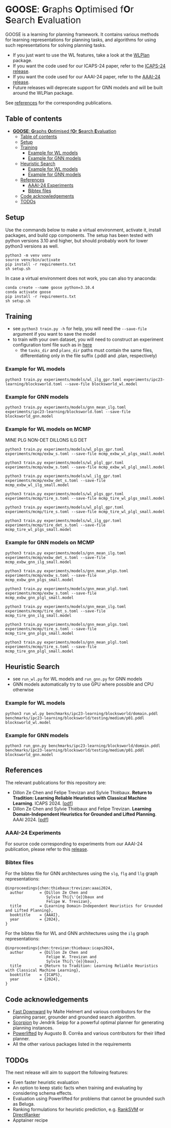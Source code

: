 # <span style="font-weight:normal">**GOOSE**: **G**raphs **O**ptimised f**O**r **S**earch **E**valuation</span>

GOOSE is a learning for planning framework. It contains various methods for learning representations for planning tasks, and algorithms for using such representations for solving planning tasks.

- If you just want to use the WL features, take a look at the [WLPlan](https://github.com/DillonZChen/wlplan) package.
- If you want the code used for our ICAPS-24 paper, refer to the [ICAPS-24 release](https://github.com/DillonZChen/goose/releases/tag/icaps-24).
- If you want the code used for our AAAI-24 paper, refer to the [AAAI-24 release](https://github.com/DillonZChen/goose/releases/tag/aaai-24).
- Future releases will deprecate support for GNN models and will be built around the WLPlan package.

See [references](#references) for the corresponding publications.

## Table of contents
- [**GOOSE**: **G**raphs **O**ptimised f**O**r **S**earch **E**valuation](#goose-graphs-optimised-for-search-evaluation)
  - [Table of contents](#table-of-contents)
  - [Setup](#setup)
  - [Training](#training)
    - [Example for WL models](#example-for-wl-models)
    - [Example for GNN models](#example-for-gnn-models)
  - [Heuristic Search](#heuristic-search)
    - [Example for WL models](#example-for-wl-models-1)
    - [Example for GNN models](#example-for-gnn-models-1)
  - [References](#references)
    - [AAAI-24 Experiments](#aaai-24-experiments)
    - [Bibtex files](#bibtex-files)
  - [Code acknowledgements](#code-acknowledgements)
  - [TODOs](#todos)

## Setup
Use the commands below to make a virtual environment, activate it, install packages, and build cpp components.
The setup has been tested with python versions 3.10 and higher, but should probably work for lower python3 versions as well.
```
python3 -m venv venv
source venv/bin/activate
pip install -r requirements.txt
sh setup.sh
```

In case a virtual environment does not work, you can also try anaconda:
```
conda create --name goose python=3.10.4
conda activate goose
pip install -r requirements.txt
sh setup.sh
```

## Training
- see `python3 train.py -h` for help, you will need the `--save-file` argument if you want to save the model
- to train with your own dataset, you will need to construct an experiment configuration toml file such as in [here](experiments/ipc23-learning/blocksworld.toml)
  - the `tasks_dir` and `plans_dir` paths must contain the same files, differentiating only in the file suffix (.pddl and .plan, respectively)

### Example for WL models
```
python3 train.py experiments/models/wl_ilg_gpr.toml experiments/ipc23-learning/blocksworld.toml --save-file blocksworld_wl.model
```
### Example for GNN models
```
python3 train.py experiments/models/gnn_mean_ilg.toml experiments/ipc23-learning/blocksworld.toml --save-file blocksworld_gnn.model
```
### Example for WL models on MCMP
MINE PLG NON-DET 
DILLONS ILG DET
```
python3 train.py experiments/models/wl_plgs_gpr.toml experiments/mcmp/exbw_s.toml --save-file mcmp_exbw_wl_plgs_small.model

python3 train.py experiments/models/wl_plgl_gpr.toml experiments/mcmp/exbw_s.toml --save-file mcmp_exbw_wl_plgl_small.model

python3 train.py experiments/models/wl_ilg_gpr.toml experiments/mcmp/exbw_det_s.toml --save-file mcmp_exbw_wl_ilg_small.model

```
```
python3 train.py experiments/models/wl_plgs_gpr.toml experiments/mcmp/tire_s.toml --save-file mcmp_tire_wl_plgs_small.model

python3 train.py experiments/models/wl_plgl_gpr.toml experiments/mcmp/tire_s.toml --save-file mcmp_tire_wl_plgl_small.model

python3 train.py experiments/models/wl_ilg_gpr.toml experiments/mcmp/tire_det_s.toml --save-file mcmp_tire_wl_plgs_small.model
```
### Example for GNN models on MCMP
```
python3 train.py experiments/models/gnn_mean_ilg.toml experiments/mcmp/exbw_det_s.toml --save-file mcmp_exbw_gnn_ilg_small.model

python3 train.py experiments/models/gnn_mean_plgs.toml experiments/mcmp/exbw_s.toml --save-file mcmp_exbw_gnn_plgs_small.model

python3 train.py experiments/models/gnn_mean_plgl.toml experiments/mcmp/exbw_s.toml --save-file mcmp_exbw_gnn_plgl_small.model

```
```
python3 train.py experiments/models/gnn_mean_ilg.toml experiments/mcmp/tire_det_s.toml --save-file mcmp_tire_gnn_ilg_small.model

python3 train.py experiments/models/gnn_mean_plgs.toml experiments/mcmp/tire_s.toml --save-file mcmp_tire_gnn_plgs_small.model

python3 train.py experiments/models/gnn_mean_plgl.toml experiments/mcmp/tire_s.toml --save-file mcmp_tire_gnn_plgl_small.model
```
## Heuristic Search
- see `run_wl.py` for WL models and `run_gnn.py` for GNN models
- GNN models automatically try to use GPU where possible and CPU otherwise

### Example for WL models
```
python3 run_wl.py benchmarks/ipc23-learning/blocksworld/domain.pddl benchmarks/ipc23-learning/blocksworld/testing/medium/p01.pddl blocksworld_wl.model
```

### Example for GNN models
```
python3 run_gnn.py benchmarks/ipc23-learning/blocksworld/domain.pddl benchmarks/ipc23-learning/blocksworld/testing/medium/p01.pddl blocksworld_gnn.model
```

## References
The relevant publications for this repository are:

- Dillon Ze Chen and Felipe Trevizan and Sylvie Thiébaux. **Return to Tradition: Learning Reliable Heuristics with Classical Machine Learning**. ICAPS 2024. [[pdf](https://dillonzchen.github.io/publications/chen-trevizan-thiebaux-icaps2024.pdf)]
- Dillon Ze Chen and Sylvie Thiébaux and Felipe Trevizan. **Learning Domain-Independent Heuristics for Grounded and Lifted Planning**. AAAI 2024. [[pdf](https://dillonzchen.github.io/publications/chen-thiebaux-trevizan-aaai2024.pdf)]

### AAAI-24 Experiments
For source code corresponding to experiments from our AAAI-24 publication, please refer to this [release](https://github.com/DillonZChen/goose/releases/tag/aaai-24).

### Bibtex files
For the bibtex file for GNN architectures using the `slg`, `flg` and `llg` graph representations:
```
@inproceedings{chen:thiebaux:trevizan:aaai2024,
  author       = {Dillon Ze Chen and
                  Sylvie Thi{\'{e}}baux and
                  Felipe W. Trevizan},
  title        = {Learning Domain-Independent Heuristics for Grounded and Lifted Planning},
  booktitle    = {AAAI},
  year         = {2024},
}
```

For the bibtex file for WL and GNN architectures using the `ilg` graph representations:
```
@inproceedings{chen:trevizan:thiebaux:icaps2024,
  author       = {Dillon Ze Chen and
                  Felipe W. Trevizan and 
                  Sylvie Thi{\'{e}}baux},
  title        = {Return to Tradition: Learning Reliable Heuristics with Classical Machine Learning},
  booktitle    = {ICAPS},
  year         = {2024},
}
```

## Code acknowledgements
- [Fast Downward](https://github.com/aibasel/downward) by Malte Helmert and various contributors for the planning parser, grounder and grounded search algorithm.
- [Scorpion](https://github.com/jendrikseipp/scorpion) by Jendrik Seipp for a powerful optimal planner for generating planning instances.
- [Powerlifted](https://github.com/abcorrea/powerlifted) by Augusto B. Corrêa and various contributors for their lifted planner.
- All the other various packages listed in the requirements

## TODOs
The next release will aim to support the following features:
- Even faster heuristic evaluation
- An option to keep static facts when training and evaluating by considering schema effects.
- Evaluation using Powerlifted for problems that cannot be grounded such as Beluga.
- Ranking formulations for heuristic prediction, e.g. [RankSVM](https://arxiv.org/abs/1608.01302) or [DirectRanker](https://felipe.trevizan.org/papers/hao24:ranking.pdf)
- Apptainer recipe
